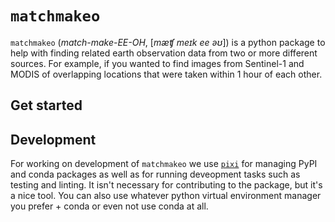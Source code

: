 # `matchmakeo`

`matchmakeo` (*match-make-EE-OH*, [*mæʧ meɪk ee əʊ*]) is a python package to help with finding related earth observation data from two or more different sources. For example, if you wanted to find images from Sentinel-1 and MODIS of overlapping locations that were taken within 1 hour of each other.

## Get started


## Development

For working on development of `matchmakeo` we use [`pixi`](https://pixi.sh/) for managing PyPI and conda packages as well as for running deveopment tasks such as testing and linting. It isn't necessary for contributing to the package, but it's a nice tool. You can also use whatever python virtual environment manager you prefer + conda or even not use conda at all.